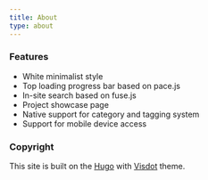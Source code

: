 ```yaml
---
title: About
type: about
---
```

### Features

- White minimalist style
- Top loading progress bar based on pace.js
- In-site search based on fuse.js
- Project showcase page
- Native support for category and tagging system
- Support for mobile device access

### Copyright
This site is built on the [Hugo](https://gohugo.io) with [Visdot](https://github.com/leejiawang/hugo-theme-visdot) theme.
